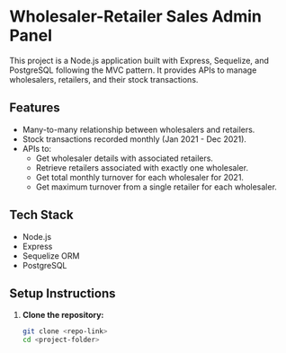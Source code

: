 # Wholesaler-Retailer Sales Admin Panel

This project is a Node.js application built with Express, Sequelize, and PostgreSQL following the MVC pattern. It provides APIs to manage wholesalers, retailers, and their stock transactions.

## Features

- Many-to-many relationship between wholesalers and retailers.
- Stock transactions recorded monthly (Jan 2021 - Dec 2021).
- APIs to:
  - Get wholesaler details with associated retailers.
  - Retrieve retailers associated with exactly one wholesaler.
  - Get total monthly turnover for each wholesaler for 2021.
  - Get maximum turnover from a single retailer for each wholesaler.

## Tech Stack

- Node.js
- Express
- Sequelize ORM
- PostgreSQL

## Setup Instructions

1. **Clone the repository:**
   ```bash
   git clone <repo-link>
   cd <project-folder>
